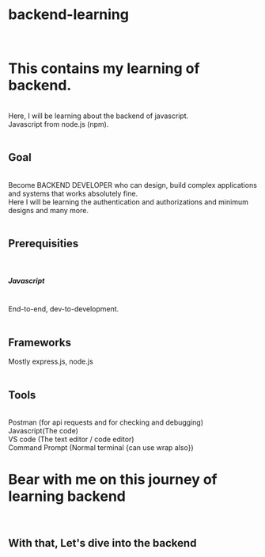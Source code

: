 # backend-learning
<br>
<h1>This contains my learning of backend.</h1><br>
Here, I will be learning about the backend of javascript.<br>
Javascript from node.js (npm). <br>
<br>
<h2>Goal</h2><br>
Become BACKEND DEVELOPER who can design, build complex applications and systems that works absolutely fine.<br>
Here I will be learning the authentication and authorizations and minimum designs and many more. <br>
<br>
<h2>Prerequisities</h2><br>
<h5>Javascript</h5><br>
End-to-end, dev-to-development.<br>
<br>
<h2>Frameworks</h2>
Mostly express.js, node.js<br>
<br>
<h2>Tools</h2><br>
Postman (for api requests and for checking and debugging)<br>
Javascript(The code) <br>
VS code (The text editor / code editor) <br>
Command Prompt (Normal terminal {can use wrap also})
<br>
<h1>Bear with me on this journey of learning backend</h1><br>
<h2>With that, Let's dive into the backend</h2>
